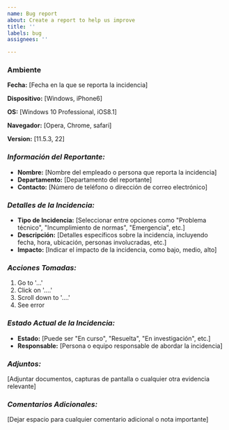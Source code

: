 ```yaml
---
name: Bug report
about: Create a report to help us improve
title: ''
labels: bug
assignees: ''

---
```


### **Ambiente**

**Fecha:** [Fecha en la que se reporta la incidencia]

**Dispositivo:** [Windows, iPhone6]

**OS:** [Windows 10 Professional, iOS8.1]

**Navegador:** [Opera, Chrome, safari]

**Version:** [11.5.3, 22]

### **_Información del Reportante:_**
- **Nombre:** [Nombre del empleado o persona que reporta la incidencia]
- **Departamento:** [Departamento del reportante]
- **Contacto:** [Número de teléfono o dirección de correo electrónico]

### **_Detalles de la Incidencia:_**
- **Tipo de Incidencia:** [Seleccionar entre opciones como "Problema técnico", "Incumplimiento de normas", "Emergencia", etc.]
- **Descripción:** [Detalles específicos sobre la incidencia, incluyendo fecha, hora, ubicación, personas involucradas, etc.]
- **Impacto:** [Indicar el impacto de la incidencia, como bajo, medio, alto]

### **_Acciones Tomadas:_**
1. Go to '...'
2. Click on '....'
3. Scroll down to '....'
4. See error

### **_Estado Actual de la Incidencia:_**
- **Estado:** [Puede ser "En curso", "Resuelta", "En investigación", etc.]
- **Responsable:** [Persona o equipo responsable de abordar la incidencia]

### **_Adjuntos:_**
[Adjuntar documentos, capturas de pantalla o cualquier otra evidencia relevante]

### **_Comentarios Adicionales:_**
[Dejar espacio para cualquier comentario adicional o nota importante]
